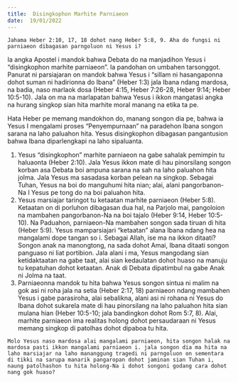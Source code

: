 ```yaml
---
title:  Disingkophon Marhite Parniaeon
date:  19/01/2022
---
```


`Jahama Heber 2:10, 17, 18 dohot nang Heber 5:8, 9. Aha do fungsi ni parniaeon dibagasan parngoluon ni Yesus i?`

Ia angka Apostel i mandok bahwa Debata do na manjadihon Yesus i “disingkophon marhite parniaeon”. Ia pandohan on umbahen tarsonggot. Panurat ni parsiajaran on mandok bahwa Yesus i “sillam ni hasangaponna dohot suman ni hadirionna do Ibana” (Heber 1:3) jala Ibana ndang mardosa, na badia, naso marlaok dosa (Heber 4:15, Heber 7:26-28, Heber 9:14; Heber 10:5-10). Jala on ma na marlapatan bahwa Yesus i ikkon mangatasi angka na hurang singkop sian hita marhite moral manang na etika ta pe.

Hata Heber pe memang mandokhon do, manang songon dia pe, bahwa ia Yesus I mengalami proses “Penyempurnaan” na paradehon Ibana songon sarana na laho paluahon hita. Yesus disingkophon dibagasan pangantusion bahwa Ibana diparlengkapi na laho sipaluanta.

1.	Yesus “disingkophon” marhite parniaeon na gabe sahalak pemimpin tu haluaonta (Heber 2:10). Jala Yesus ikkon mate di hau pinorsilang songon korban asa Debata boi ampuna sarana na sah na laho paluahon hita jolma. Jala Yesus ma sasadasa korban pelean na singkop. Sebagai Tuhan, Yesus na boi do manguhumi hita nian; alai, alani pangorbanon-Na I Yesus pe tong do na boi paluahon hita.
2.	Yesus marsiajar taringot tu ketaatan marhite parniaeon (Heber 5:8). Ketaatan on di porluhon dibagasan dua hal, na Parjolo mai, pangoloion na mambahen pangorbanon-Na na boi tajalo (Heber 9:14, Heber 10:5-10). Na Paduahon, parniaeon-Na mambahen songon sada tiruan di hita (Heber 5:9). Yesus mamparsiajari “ketaatan” alana Ibana ndang hea na mangalami dope tangan so i. Sebagai Allah, ise ma na ikkon ditaati? Songon anak na manongtong, na sada dohot Amai, Ibana ditaati songon panguaso ni liat portibion. Jala alani i ma, Yesus mangodang sian ketidaktaatan na gabe taat, alai sian kedaulatan dohot huaso na manuju tu kepatuhan dohot ketaatan. Anak di Debata dipatimbul na gabe Anak ni Jolma na taat.
3.	Parniaeonna mandok tu hita bahwa Yesus songon sintua ni malim na gok asi ni roha jala na setia (Heber 2:17, 18) parniaeon ndang mambahen Yesus i gabe parasiroha, alai sebalikna, alani asi ni rohana ni Yesus do Ibana dohot sukarela mate di hau pinorsilang na laho paluahon hita sian mulana hian (Heber 10:5-10; jala bandingkon dohot Rom 5:7, 8). Alai, marhite parniaeon ima realitas holong dohot persaudaraan ni Yesus memang singkop di patolhas dohot dipaboa tu hita.

`Molo Yesus naso mardosa alai mangalami parniaeon, hita songon halak na mardosa pasti ikkon mangalami parniaeon i. jala songon dia ma hita na laho marsiajar na laho mananggung tragedi ni parngoluon on sementara di tikki na sarupa manarik pangaropan dohot jaminan sian Tuhan i, naung patolhashon tu hita holong-Na i dohot songoni godang cara dohot nang gok huaso?`